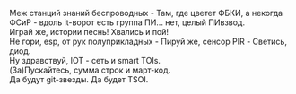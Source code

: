 Меж станций знаний беспроводных - Там, где цветет ФБКИ, а некогда ФСиР - вдоль it-ворот есть группа ПИ... нет, целый ПИвзвод. <br>
Играй же, истории песнь! Хвались и пой! <br>
Не гори, esp, от рук полуприкладных - Пируй же, сенсор PIR - Светись, диод. <br>
Ну здравствуй, IOT - сеть и smart TOIs. <br>
(За)Пускайтесь, сумма строк и март-код. <br>
Да будут git-звезды. Да будет TSOI.

